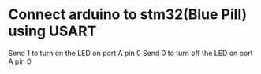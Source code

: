 # Connect arduino to stm32(Blue Pill) using USART

Send 1 to turn on the LED on port A pin 0
Send 0 to turn off the LED on port A pin 0